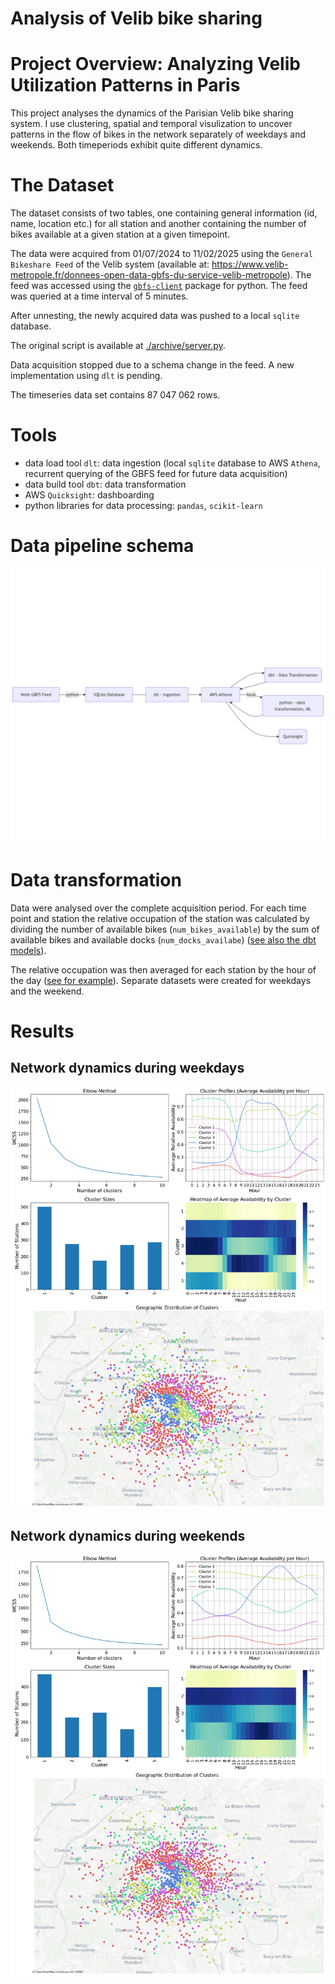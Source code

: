 # Analysis of Velib bike sharing


# Project Overview: Analyzing Velib Utilization Patterns in Paris

This project analyses the dynamics of the Parisian Velib bike sharing
system. I use clustering, spatial and temporal visulization to uncover
patterns in the flow of bikes in the network separately of weekdays and
weekends. Both timeperiods exhibit quite different dynamics.

# The Dataset

The dataset consists of two tables, one containing general information
(id, name, location etc.) for all station and another containing the
number of bikes available at a given station at a given timepoint.

The data were acquired from 01/07/2024 to 11/02/2025 using the
`General Bikeshare Feed` of the Velib system (available at:
<https://www.velib-metropole.fr/donnees-open-data-gbfs-du-service-velib-metropole>).
The feed was accessed using the
[`gbfs-client`](https://github.com/jakehadar/bikeshare-client-python)
package for python. The feed was queried at a time interval of 5
minutes.

After unnesting, the newly acquired data was pushed to a local `sqlite`
database.

The original script is available at
[./archive/server.py](./archive/server.py).

Data acquisition stopped due to a schema change in the feed. A new
implementation using `dlt` is pending.

The timeseries data set contains 87 047 062 rows.

# Tools

- data load tool `dlt`: data ingestion (local `sqlite` database to AWS
  `Athena`, recurrent querying of the GBFS feed for future data
  acquisition)
- data build tool `dbt`: data transformation
- AWS `Quicksight`: dashboarding
- python libraries for data processing: `pandas`, `scikit-learn`

# Data pipeline schema

![](./img/mermaid-diagram-2025-04-27-214223.png)

# Data transformation

Data were analysed over the complete acquisition period. For each time
point and station the relative occupation of the station was calculated
by dividing the number of available bikes (`num_bikes_available`) by the
sum of available bikes and available docks (`num_docks_availabe`) ([see
also the dbt models](./dbt/athena_/models/)).

The relative occupation was then averaged for each station by the hour
of the day ([see for
example](./analysis/paris/rel_avail_weekdays/rel_avail_data.py)).
Separate datasets were created for weekdays and the weekend.

# Results

## Network dynamics during weekdays

![](readme_files/figure-commonmark/cell-4-output-1.png)

## Network dynamics during weekends

![](readme_files/figure-commonmark/cell-6-output-1.png)
